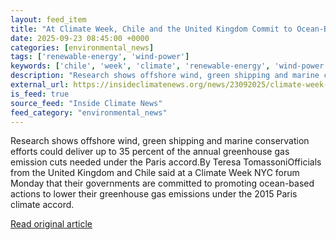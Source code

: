 ```yaml
---
layout: feed_item
title: "At Climate Week, Chile and the United Kingdom Commit to Ocean-Based Action Plans Ahead of COP30"
date: 2025-09-23 08:45:00 +0000
categories: [environmental_news]
tags: ['renewable-energy', 'wind-power']
keywords: ['chile', 'week', 'climate', 'renewable-energy', 'wind-power']
description: "Research shows offshore wind, green shipping and marine conservation efforts could deliver up to 35 percent of the annual greenhouse gas emission cuts needed..."
external_url: https://insideclimatenews.org/news/23092025/climate-week-chile-united-kingdom-ocean-action-plans/
is_feed: true
source_feed: "Inside Climate News"
feed_category: "environmental_news"
---
```


Research shows offshore wind, green shipping and marine conservation efforts could deliver up to 35 percent of the annual greenhouse gas emission cuts needed under the Paris accord.By Teresa TomassoniOfficials from the United Kingdom and Chile said at a Climate Week NYC forum Monday that their governments are committed to promoting ocean-based actions to lower their greenhouse gas emissions under the 2015 Paris climate accord.

[Read original article](https://insideclimatenews.org/news/23092025/climate-week-chile-united-kingdom-ocean-action-plans/)
